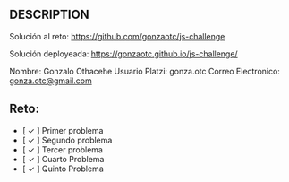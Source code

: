 ## DESCRIPTION

Solución al reto: https://github.com/gonzaotc/js-challenge 

Solución deployeada: https://gonzaotc.github.io/js-challenge/

Nombre: Gonzalo Othacehe
Usuario Platzi: gonza.otc
Correo Electronico: gonza.otc@gmail.com

## Reto:

- [ ✓ ] Primer problema
- [ ✓ ] Segundo problema
- [ ✓ ] Tercer problema
- [ ✓ ] Cuarto Problema
- [ ✓ ] Quinto Problema
